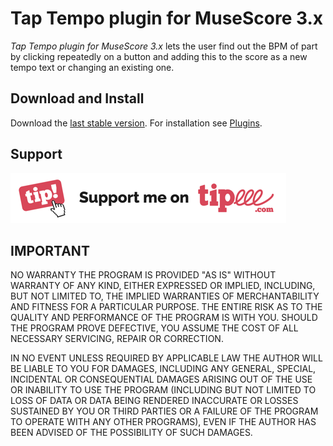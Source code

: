 # Tap Tempo plugin for MuseScore 3.x
*Tap Tempo plugin for MuseScore 3.x* lets the user find out the BPM of part by clicking repeatedly on a button and adding this to the score as a new tempo text or changing an existing one.

## Download and Install ##
Download the [last stable version](https://github.com/lgvr123/musescore-taptempo/releases).
For installation see [Plugins](https://musescore.org/en/handbook/3/plugins).

## Support ##
[<img src="/support/Button-Tipeee.png" alt="Support me on Tipee" height="80"/>](https://fr.tipeee.com/parkingb)

## IMPORTANT
NO WARRANTY THE PROGRAM IS PROVIDED "AS IS" WITHOUT WARRANTY OF ANY KIND, EITHER EXPRESSED OR IMPLIED, INCLUDING, BUT NOT LIMITED TO, THE IMPLIED WARRANTIES OF MERCHANTABILITY AND FITNESS FOR A PARTICULAR PURPOSE. THE ENTIRE RISK AS TO THE QUALITY AND PERFORMANCE OF THE PROGRAM IS WITH YOU. SHOULD THE PROGRAM PROVE DEFECTIVE, YOU ASSUME THE COST OF ALL NECESSARY SERVICING, REPAIR OR CORRECTION.

IN NO EVENT UNLESS REQUIRED BY APPLICABLE LAW THE AUTHOR WILL BE LIABLE TO YOU FOR DAMAGES, INCLUDING ANY GENERAL, SPECIAL, INCIDENTAL OR CONSEQUENTIAL DAMAGES ARISING OUT OF THE USE OR INABILITY TO USE THE PROGRAM (INCLUDING BUT NOT LIMITED TO LOSS OF DATA OR DATA BEING RENDERED INACCURATE OR LOSSES SUSTAINED BY YOU OR THIRD PARTIES OR A FAILURE OF THE PROGRAM TO OPERATE WITH ANY OTHER PROGRAMS), EVEN IF THE AUTHOR HAS BEEN ADVISED OF THE POSSIBILITY OF SUCH DAMAGES.